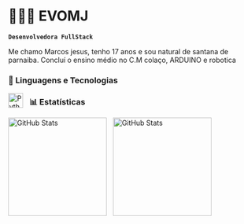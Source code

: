 # 👩🏻‍💻 EVOMJ

**`Desenvolvedora FullStack`**

Me chamo Marcos jesus, tenho 17 anos e sou natural de santana de parnaiba. Concluí o ensino médio no C.M colaço, ARDUINO e robotica 



### 🤖 Linguagens e Tecnologias



<img 
    align="left" 
    alt="Python" 
    title="Python"
    width="30px" 
    style="padding-right: 10px;" 
    src="https://cdn.jsdelivr.net/gh/devicons/devicon@latest/icons/python/python-original.svg" 
/>


### 📊 Estatísticas

<p>
  <img 
    align="left" 
    alt="GitHub Stats" 
    height="200" 
    style="padding-right: 10px;" 
    src="https://github-readme-stats.vercel.app/api?username=EVOMJ&show_icons=true&theme=tokyonight&include_all_commits=true&locale=pt-br" 
  />

<img 
      align="left" 
      alt="GitHub Stats" 
      height="200" 
      src="https://github-readme-stats.vercel.app/api/top-langs/?username=EVOMJ&theme=tokyonight&layout=compact&custom_title=Tecnologias&langs_count=9" 
  />

</p>
